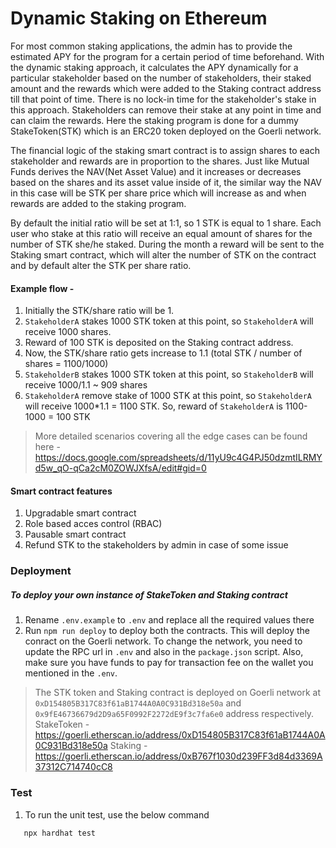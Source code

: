 # Dynamic Staking on Ethereum

For most common staking applications, the admin has to provide the estimated APY for the program for a certain period of time beforehand. With the dynamic staking approach, it calculates the APY dynamically for a particular stakeholder based on the number of stakeholders, their staked amount and the rewards which were added to the Staking contract address till that point of time. There is no lock-in time for the stakeholder's stake in this approach. Stakeholders can remove their stake at any point in time and can claim the rewards. Here the staking program is done for a dummy StakeToken(STK) which is an ERC20 token deployed on the Goerli network.

The financial logic of the staking smart contract is to assign shares to each stakeholder and rewards are in proportion to the shares. Just like Mutual Funds derives the NAV(Net Asset Value) and it increases or decreases based on the shares and its asset value inside of it, the similar way the NAV in this case will be STK per share price which will increase as and when rewards are added to the staking program.

By default the initial ratio will be set at 1:1, so 1 STK is equal to 1 share. Each user who stake at this ratio will receive an equal amount of shares for the number of STK she/he staked. During the month a reward will be sent to the Staking smart contract, which will alter the number of STK on the contract and by default alter the STK per share ratio.

#### Example flow -

1. Initially the STK/share ratio will be 1.
2. `StakeholderA` stakes 1000 STK token at this point, so `StakeholderA` will receive 1000 shares.
3. Reward of 100 STK is deposited on the Staking contract address.
4. Now, the STK/share ratio gets increase to 1.1 (total STK / number of shares = 1100/1000)
5. `StakeholderB` stakes 1000 STK token at this point, so `StakeholderB` will receive 1000/1.1 ~ 909 shares
6. `StakeholderA` remove stake of 1000 STK at this point, so `StakeholderA` will receive 1000\*1.1 = 1100 STK. So, reward of `StakeholderA` is 1100-1000 = 100 STK

> More detailed scenarios covering all the edge cases can be found here -
> https://docs.google.com/spreadsheets/d/11yU9c4G4PJ50dzmtILRMYd5w_qO-qCa2cM0ZOWJXfsA/edit#gid=0

#### Smart contract features

1. Upgradable smart contract
2. Role based acces control (RBAC)
3. Pausable smart contract
4. Refund STK to the stakeholders by admin in case of some issue

### Deployment

##### To deploy your own instance of StakeToken and Staking contract

1. Rename `.env.example` to `.env` and replace all the required values there
2. Run `npm run deploy` to deploy both the contracts. This will deploy the conract on the Goerli network. To change the network, you need to update the RPC url in `.env` and also in the `package.json` script. Also, make sure you have funds to pay for transaction fee on the wallet you mentioned in the `.env`.

> The STK token and Staking contract is deployed on Goerli network at `0xD154805B317C83f61aB1744A0A0C931Bd318e50a` and `0x9fE46736679d2D9a65F0992F2272dE9f3c7fa6e0` address respectively.
> StakeToken - https://goerli.etherscan.io/address/0xD154805B317C83f61aB1744A0A0C931Bd318e50a
> Staking - https://goerli.etherscan.io/address/0xB767f1030d239FF3d84d3369A37312C714740cC8

### Test

1. To run the unit test, use the below command

```sh
   npx hardhat test
```
